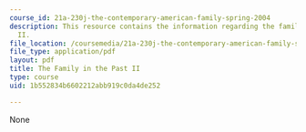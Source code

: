 ```yaml
---
course_id: 21a-230j-the-contemporary-american-family-spring-2004
description: This resource contains the information regarding the family in the past
  II.
file_location: /coursemedia/21a-230j-the-contemporary-american-family-spring-2004/1b552834b6602212abb919c0da4de252_MIT21A_230JS04_4wlter.pdf
file_type: application/pdf
layout: pdf
title: The Family in the Past II
type: course
uid: 1b552834b6602212abb919c0da4de252

---
```

None